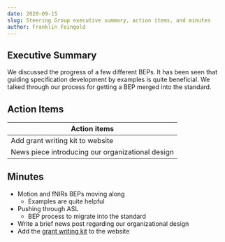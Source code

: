 ```yaml
---
date: 2020-09-15
slug: Steering Group executive summary, action items, and minutes
author: Franklin Feingold
---
```





<!-- more -->


## Executive Summary

We discussed the progress of a few different BEPs. It has been seen that guiding specification development by examples is quite beneficial. We talked through our process for getting a BEP merged into the standard.

## Action Items

| Action items |
| -------- |
| Add grant writing kit to website    |
| News piece introducing our organizational design |

## Minutes

- Motion and fNIRs BEPs moving along
  - Examples are quite helpful
- Pushing through ASL
  - BEP process to migrate into the standard
- Write a brief news post regarding our organizational design
- Add the [grant writing kit](https://docs.google.com/document/d/1Q7JTOvUqt05YQfnbvGoP1SZQy_CGkNEVcsVZeS4D5_o/edit#) to the website
